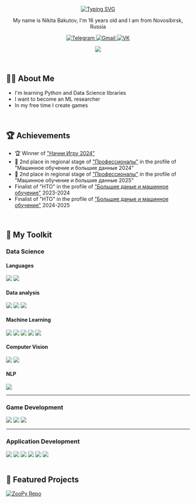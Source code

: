 <p align="center">
  <a href="https://git.io/typing-svg"><img src="https://readme-typing-svg.herokuapp.com?font=PIXY&size=64&duration=3000&pause=1000&center=true&vCenter=true&random=true&width=435&height=80&lines=Hi+There+%F0%9F%91%BE" alt="Typing SVG" /></a>
</p>

<p align="center">My name is Nikita Bakutov, I'm 16 years old and I am from Novosibirsk, Russia</p>
<p align="center">
  <a href="https://t.me/droyti">
    <img src="https://img.shields.io/badge/Telegram-2CA5E0?style=for-the-badge&logo=telegram&logoColor=white" alt="Telegram">
  </a>
  <a href="mailto:nikitabakutov2008@gmail.com">
    <img src="https://img.shields.io/badge/Gmail-D14836?style=for-the-badge&logo=gmail&logoColor=white" alt="Gmail">
  </a>
  <a href="https://vk.com/nikita_bakutov">
    <img src="https://img.shields.io/badge/VK-0077FF?style=for-the-badge&logo=vk&logoColor=white" alt="VK">
  </a>
</p>
<p align="center"><img src="https://github-readme-stats.vercel.app/api?username=droyti46&show_icons=true&theme=dark#gh-dark-mode-only"/></p>

<br>
<h2>👨‍💻 About Me</h2>

- I'm learning Python and Data Science libraries
- I want to become an ML researcher
- In my free time I create games

<br>
<h2>🏆 Achievements</h2>

- 🏆 Winner of ["Начни Игру 2024"](https://vk.com/startgame_rsv])
- 🥈 2nd place in regional stage of ["Профессионалы"](https://pro.firpo.ru/) in the profile of "Машинное обучение и большие данные 2024"
- 🥈 2nd place in regional stage of ["Профессионалы"](https://pro.firpo.ru/) in the profile of "Машинное обучение и большие данные 2025"
- Finalist of "НТО" in the profile of ["Большие даные и машинное обучение"](https://ntcontest.ru/tracks/nto-school/proekt-po-iskusstvennomu-intellektu/bolshie-dannye-i-mashinnoe-obuchenie/) 2023-2024
- Finalist of "НТО" in the profile of ["Большие даные и машинное обучение"](https://ntcontest.ru/tracks/nto-school/proekt-po-iskusstvennomu-intellektu/bolshie-dannye-i-mashinnoe-obuchenie/) 2024-2025

<br>
<h2>🚀 My Toolkit</h2>

<h3>Data Science</h3>
<div>
  <h4>Languages</h4>
  <img src="https://img.shields.io/badge/Python-3776AB?style=for-the-badge&logo=python&logoColor=white">
  <img src="https://img.shields.io/badge/SQL-003B57?style=for-the-badge&logo=postgresql&logoColor=white">
  
  <h4>Data analysis</h4>
  <img src="https://img.shields.io/badge/Pandas-150458?style=for-the-badge&logo=pandas&logoColor=white">
  <img src="https://img.shields.io/badge/Numpy-013243?style=for-the-badge&logo=numpy&logoColor=white">
  <img src="https://img.shields.io/badge/Seaborn-0C7EB0?style=for-the-badge&logo=seaborn&logoColor=white">

  <h4>Machine Learning</h4>
  <img src="https://img.shields.io/badge/TensorFlow-FF6F00?style=for-the-badge&logo=tensorflow&logoColor=white">
  <img src="https://img.shields.io/badge/Keras-D00000?style=for-the-badge&logo=keras&logoColor=white">  
  <img src="https://img.shields.io/badge/Scikit_Learn-F7931E?style=for-the-badge&logo=scikit-learn&logoColor=white">
  <img src="https://img.shields.io/badge/CatBoost-FF6F00?style=for-the-badge&logo=catboost&logoColor=white">
  <img src="https://img.shields.io/badge/Transformers-0055FF?style=for-the-badge&logo=Hugging%20Face&logoColor=white">

  <h4>Computer Vision</h4>
  <img src="https://img.shields.io/badge/OpenCV-27338e?style=for-the-badge&logo=opencv&logoColor=white">
  <img src="https://img.shields.io/badge/YOLO-00FFFF?style=for-the-badge&logo=yolo&logoColor=black">

  <h4>NLP</h4>
  <img src="https://img.shields.io/badge/SpaCy-09A3D5?style=for-the-badge&logo=spacy&logoColor=white">
</div>

---

### Game Development
<div>
  <img src="https://img.shields.io/badge/Godot-478CBF?style=for-the-badge&logo=godotengine&logoColor=white">
  <img src="https://img.shields.io/badge/GDScript-478CBF?style=for-the-badge&logo=godotengine&logoColor=white">
  <img src="https://img.shields.io/badge/Aseprite-7D929E?style=for-the-badge&logo=aseprite&logoColor=white">
</div>

---

### Application Development
<div>
  <img src="https://img.shields.io/badge/Docker-2496ED?style=for-the-badge&logo=docker&logoColor=white">
  <img src="https://img.shields.io/badge/Rust-000000?style=for-the-badge&logo=rust&logoColor=white">
  <img src="https://img.shields.io/badge/C%2B%2B-00599C?style=for-the-badge&logo=c%2B%2B&logoColor=white">
  <img src="https://img.shields.io/badge/C-A8B9CC?style=for-the-badge&logo=c&logoColor=black">
  <img src="https://img.shields.io/badge/HTML-E34F26?style=for-the-badge&logo=html5&logoColor=white">
  <img src="https://img.shields.io/badge/CSS-1572B6?style=for-the-badge&logo=css3&logoColor=white">
</div>

<br>
<h2>🌟 Featured Projects</h2>

[![ZooPy Repo](https://github-readme-stats.vercel.app/api/pin/?username=droyti46&repo=zoopy&theme=dark)](https://github.com/droyti46/zoopy)

